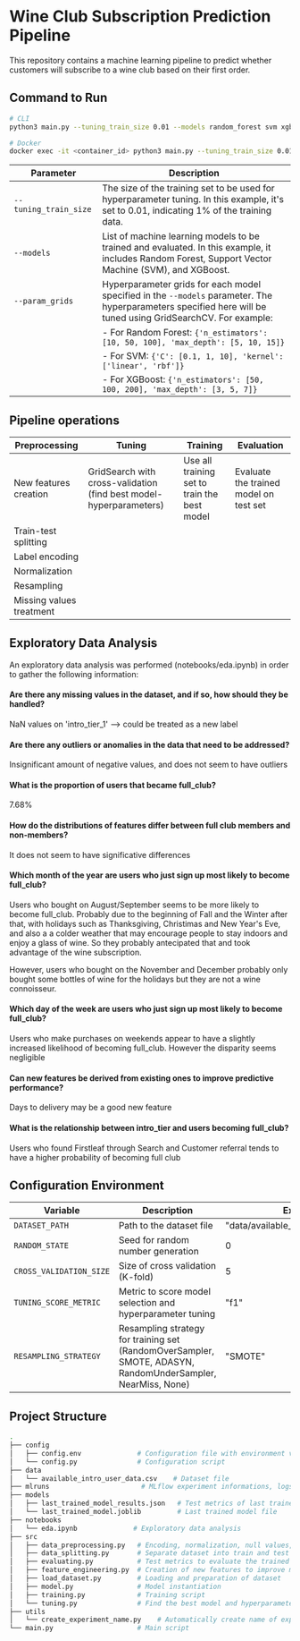 # Wine Club Subscription Prediction Pipeline

This repository contains a machine learning pipeline to predict whether customers will subscribe to a wine club based on their first order.

## Command to Run

```bash
# CLI
python3 main.py --tuning_train_size 0.01 --models random_forest svm xgboost --param_grids "{'random_forest': {'n_estimators': [10, 50, 100], 'max_depth': [5, 10, 15]}}" "{'svm': {'C': [0.1, 1, 10], 'kernel': ['linear', 'rbf']}}" "{'xgboost': {'n_estimators': [50, 100, 200], 'max_depth': [3, 5, 7]}}"

# Docker
docker exec -it <container_id> python3 main.py --tuning_train_size 0.01 --models random_forest svm xgboost --param_grids "{'random_forest': {'n_estimators': [10, 50, 100], 'max_depth': [5, 10, 15]}}" "{'svm': {'C': [0.1, 1, 10], 'kernel': ['linear', 'rbf']}}" "{'xgboost': {'n_estimators': [50, 100, 200], 'max_depth': [3, 5, 7]}}"
```



| Parameter                 | Description                                                                                                                                                 |
|---------------------------|-------------------------------------------------------------------------------------------------------------------------------------------------------------|
| `--tuning_train_size`     | The size of the training set to be used for hyperparameter tuning. In this example, it's set to 0.01, indicating 1% of the training data.                   |
| `--models`                | List of machine learning models to be trained and evaluated. In this example, it includes Random Forest, Support Vector Machine (SVM), and XGBoost.          |
| `--param_grids`           | Hyperparameter grids for each model specified in the `--models` parameter. The hyperparameters specified here will be tuned using GridSearchCV. For example: |
|                           | - For Random Forest: `{'n_estimators': [10, 50, 100], 'max_depth': [5, 10, 15]}`                                                                           |
|                           | - For SVM: `{'C': [0.1, 1, 10], 'kernel': ['linear', 'rbf']}`                                                                                              |
|                           | - For XGBoost: `{'n_estimators': [50, 100, 200], 'max_depth': [3, 5, 7]}`                                                                                  |
## Pipeline operations
| Preprocessing            | Tuning                                        | Training                               | Evaluation                               |
|--------------------------|-----------------------------------------------|----------------------------------------|------------------------------------------|
| New features creation   | GridSearch with cross-validation (find best model-hyperparameters) | Use all training set to train the best model | Evaluate the trained model on test set |
| Train-test splitting    |                                               |                                        |                                          |
| Label encoding          |              |                                        |                                          |
| Normalization           |                                               |                                        |                                          |
| Resampling              |                                               |                                        |                                          |
| Missing values treatment|                                               |                                        |                                          |

## Exploratory Data Analysis

An exploratory data analysis was performed (notebooks/eda.ipynb) in order to gather the following information:

#### Are there any missing values in the dataset, and if so, how should they be handled?
NaN values on 'intro_tier_1' --> could be treated as a new label

#### Are there any outliers or anomalies in the data that need to be addressed?
Insignificant amount of negative values, and does not seem to have outliers

#### What is the proportion of users that became full_club?
7.68%

#### How do the distributions of features differ between full club members and non-members?
It does not seem to have significative differences

#### Which month of the year are users who just sign up most likely to become full_club?
Users who bought on August/September seems to be more likely to become full_club. Probably due to the beginning of Fall and the Winter after that, with holidays such as Thanksgiving, Christimas and New Year's Eve, and also a a colder weather that may encourage people to stay indoors and enjoy a glass of wine. So they probably antecipated that and took advantage of the wine subscription.

However, users who bought on the November and December probably only bought some bottles of wine for the holidays but they are not a wine connoisseur.

#### Which day of the week are users who just sign up most likely to become full_club?
Users who make purchases on weekends appear to have a slightly increased likelihood of becoming full_club. However the disparity seems negligible

#### Can new features be derived from existing ones to improve predictive performance?
Days to delivery may be a good new feature

#### What is the relationship between intro_tier and users becoming full_club?
Users who found Firstleaf through Search and Customer referral tends to have a higher probability of becoming full club 

## Configuration Environment

| Variable      | Description                                    | Example                        |
|---------------|------------------------------------------------|--------------------------------|
| `DATASET_PATH`| Path to the dataset file                       | "data/available_intro_user_data.csv" |
| `RANDOM_STATE`| Seed for random number generation              | 0                              |
| `CROSS_VALIDATION_SIZE`| Size of cross validation (K-fold)              | 5                              |
| `TUNING_SCORE_METRIC`| Metric to score model selection and hyperparameter tuning              | "f1"                              |
| `RESAMPLING_STRATEGY`| Resampling strategy for training set (RandomOverSampler, SMOTE, ADASYN, RandomUnderSampler, NearMiss, None) | "SMOTE"                              |

## Project Structure
```bash
.
├── config
│   ├── config.env              # Configuration file with environment variables
│   └── config.py               # Configuration script
├── data
│   └── available_intro_user_data.csv    # Dataset file
├── mlruns                       # MLflow experiment informations, logs, and trained models
├── models
│   ├── last_trained_model_results.json   # Test metrics of last trained model
│   └── last_trained_model.joblib         # Last trained model file
├── notebooks
│   └── eda.ipynb              # Exploratory data analysis
├── src
│   ├── data_preprocessing.py   # Encoding, normalization, null values, and other preprocessing operations
│   ├── data_splitting.py       # Separate dataset into train and test sets
│   ├── evaluating.py           # Test metrics to evaluate the trained model
│   ├── feature_engineering.py  # Creation of new features to improve model performance
│   ├── load_dataset.py         # Loading and preparation of dataset
│   ├── model.py                # Model instantiation
│   ├── training.py             # Training script
│   └── tuning.py               # Find the best model and hyperparameters based on GridSearch with Cross Validation
├── utils
│   └── create_experiment_name.py    # Automatically create name of experiments based on datetime
└── main.py                     # Main script
```